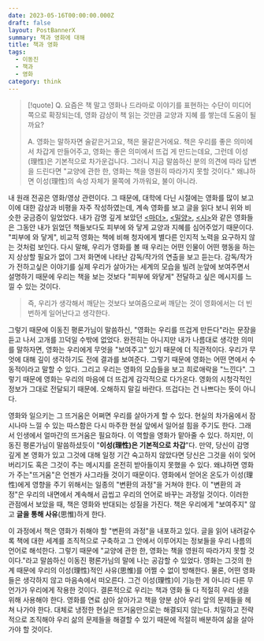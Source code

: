 ```yaml
---
date: 2023-05-16T00:00:00.000Z
draft: false
layout: PostBannerX
summary: 책과 영화에 대해
title: 책과 영화
tags:
  - 이동진
  - 책과
  - 영화
category: think
---
```


> [!quote]
> Q. 요즘은 책 말고 영화나 드라마로 이야기를 표현하는 수단이 미디어 쪽으로 확장되는데, 영화 감상이 책 읽는 것만큼 교양과 지혜 를 쌓는데 도움이 될까요?
> 
> A. 영화는 말하자면 술같은거고요, 책은 물같은거에요. 책은 우리를 좋은 의미에서 차갑게 만들어주고, 영화는 좋은 의미에서 뜨겁 게 만드는데요, 그런데 이성(理性)은 기본적으로 차가운겁니다. 그러니 지금 말씀하신 분의 의견에 따라 답변을 드린다면 "교양에 관한 한, 영화는 책을 영원히 따라가지 못할 것이다." 왜냐하면 이성(理性)의 속성 자체가 물쪽에 가까워요, 불이 아니라.

내 원래 전공은 영화/영상 관련이다. 그 때문에, 대학에 다닌 시절에는 영화를 많이 보고 이에 대한 감상과 비평을 자주 작성하였는데, 계속 영화를 보고 글을 읽다 보니 위와 비슷한 궁금증이 일었었다. 내가 감명 깊게 보았던 [\<마더\>](https://www.imdb.com/title/tt1216496/), [\<밀양\>](https://www.imdb.com/title/tt0817225/), [\<시\>](https://www.imdb.com/title/tt1287878/)와 같은 영화들은 그동안 내가 읽었던 책들보다도 피부에 와 닿게 교양과 지혜를 심어주었기 때문이다. "피부에 와 닿게", 비교적 영화는 책에 비해 청자에게 별다른 인지적 노력을 요구하지 않는 것처럼 보인다. 다시 말해, 우리가 영화를 볼 때 우리는 어떤 인물이 어떤 행동을 하는지 상상할 필요가 없이 그저 화면에 나타난 감독/작가의 연출을 보고 듣는다. 감독/작가가 전하고싶은 이야기를 실제 우리가 살아가는 세계의 모습을 빌려 눈앞에 보여주면서 설명하기 때문에 우리는 책을 보는 것보다 "피부에 와닿게" 전달하고 싶은 메시지를 느낄 수 있는 것이다.

> 즉, 우리가 생각해서 깨닫는 것보다 보여줌으로써 깨닫는 것이 영화에서는 더 빈번하게 일어난다고 생각한다.

그렇기 때문에 이동진 평론가님이 말씀하신, "영화는 우리를 뜨겁게 만든다"라는 문장을 듣고 나서 고개를 끄덕일 수밖에 없었다. 완전히는 아니지만 내가 나름대로 생각한 의미를 말하자면, 영화는 우리에게 무엇을 "보여주고" 있기 때문에 더 직관적이다. 우리가 무엇에 대해 깊이 생각하기도 전에 결과를 보여준다. 그렇기 때문에 영화는 어떤 면에서 수동적이라고 말할 수 있다. 그리고 우리는 영화의 모습들을 보고 희로애락을 "느낀다". 그렇기 때문에 영화는 우리의 마음에 더 뜨겁게 감각적으로 다가온다. 영화의 시청각적인 정보가 그대로 전달되기 때문에.
오해하지 말길 바란다. 뜨겁다는 건 나쁘다는 뜻이 아니다.

영화와 일으키는 그 뜨거움은 어쩌면 우리를 살아가게 할 수 있다. 현실의 차가움에서 잠시나마 느낄 수 있는 따스함은 다시 마주한 현실 앞에서 일어설 힘을 주기도 한다. 그래서 인생에서 얼마간의 뜨거움은 필요하다. 이 역할을 영화가 맡아줄 수 있다.
하지만, 이동진 평론가님이 말씀하셨듯이 "**이성(理性)은 기본적으로 차갑**"다. 만약, 당신이 감명 깊게 본 영화가 있고 그것에 대해 일정 기간 숙고하지 않았다면 당신은 그것을 쉬이 잊어버리기도 혹은 그것이 주는 메시지를 온전히 받아들이지 못했을 수 있다. 왜냐하면 영화가 주는"뜨거움"은 언젠가 사그라들 것이기 때문이다. 영화에서 얻어온 온도가 이성(理性)에게 영향을 주기 위해서는 일종의 "변환의 과정"을 거쳐야 한다. 이 "변환의 과정"은 우리의 내면에서 계속해서 곱씹고 우리의 언어로 바꾸는 과정일 것이다.
이러한 관점에서 보았을 때, 책은 영화와 반대되는 성질을 가진다. 책은 우리에게 "보여주지" 않고 **글을 통해 사유**(思惟)하게 한다.

이 과정에서 책은 영화가 취해야 할 "변환의 과정"을 내포하고 있다. 글을 읽어 내려갈수록 책에 대한 세계를 조직적으로 구축하고 그 안에서 이루어지는 정보들을 우리 나름의 언어로 해석한다.
그렇기 때문에 "교양에 관한 한, 영화는 책을 영원히 따라가지 못할 것이다."라고 말씀하신 이동진 평론가님의 말에 나는 공감할 수 있었다. 영화는 그것의 한계 때문에 우리의 이성(理性)적인 사유(思惟)를 어쩔 수 없이 방해한다. 물론, 어떤 영화들은 생각하지 않고 마음속에서 떠오른다.
그건 이성(理性)이 기능한 게 아니라 다른 무언가가 우리에게 작용한 것이다. 결론적으로 우리는 책과 영화 둘 다 적절히 우리 생을 위해 사용해야 한다. 영화를 연료 삼아 살아가고 책을 양분 삼아 우리 앞의 문제들을 헤쳐 나가야 한다. 대체로 냉정한 현실은 뜨거움만으로는 해결되지 않는다. 치밀하고 전략적으로 조직해야 우리 삶의 문제들을 해결할 수 있기 때문에 적절히 배분하여 삶을 살아가야 할 것이다.